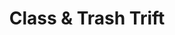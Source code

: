 ---
title: "Class & Trash Trift"
url: /hanover-county/class-und-trash-trift/
shop: Gebrauchtwaren
---